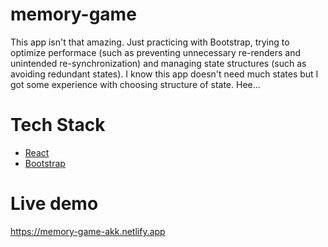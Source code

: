 # memory-game
This app isn't that amazing. Just practicing with Bootstrap, trying to optimize performace (such as preventing unnecessary re-renders and unintended re-synchronization) and managing state structures (such as avoiding redundant states). I know this app doesn't need much states but I got some experience with choosing structure of state. Hee...


# Tech Stack
- [React](https://react.dev "React Docs Site")
- [Bootstrap](https://getbootstrap.com/ "Learn Bootstrap")


# Live demo
https://memory-game-akk.netlify.app
